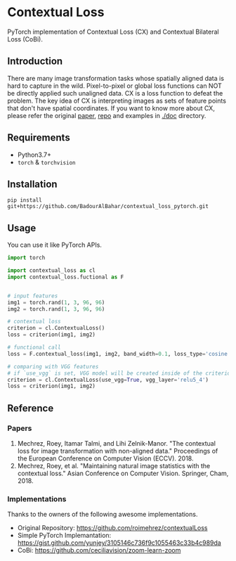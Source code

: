 # Contextual Loss
PyTorch implementation of Contextual Loss (CX) and Contextual Bilateral Loss (CoBi).

## Introduction
There are many image transformation tasks whose spatially aligned data is hard to capture in the wild.
Pixel-to-pixel or global loss functions can NOT be directly applied such unaligned data.
CX is a loss function to defeat the problem.
The key idea of CX is interpreting images as sets of feature points that don't have spatial coordinates.
If you want to know more about CX, please refer the original [paper](https://arxiv.org/abs/1803.02077), [repo](https://github.com/roimehrez/contextualLoss) and examples in [./doc](./doc) directory.

## Requirements
-  Python3.7+
-  `torch` & `torchvision`

## Installation
```
pip install git+https://github.com/BadourAlBahar/contextual_loss_pytorch.git
```

## Usage
You can use it like PyTorch APIs.
```python
import torch

import contextual_loss as cl
import contextual_loss.fuctional as F


# input features
img1 = torch.rand(1, 3, 96, 96)
img2 = torch.rand(1, 3, 96, 96)

# contextual loss
criterion = cl.ContextualLoss()
loss = criterion(img1, img2)

# functional call
loss = F.contextual_loss(img1, img2, band_width=0.1, loss_type='cosine')

# comparing with VGG features
# if `use_vgg` is set, VGG model will be created inside of the criterion
criterion = cl.ContextualLoss(use_vgg=True, vgg_layer='relu5_4')
loss = criterion(img1, img2)

```

## Reference
### Papers
1. Mechrez, Roey, Itamar Talmi, and Lihi Zelnik-Manor. "The contextual loss for image transformation with non-aligned data." Proceedings of the European Conference on Computer Vision (ECCV). 2018.  
2. Mechrez, Roey, et al. "Maintaining natural image statistics with the contextual loss." Asian Conference on Computer Vision. Springer, Cham, 2018.
### Implementations
Thanks to the owners of the following awesome implementations.
- Original Repository: https://github.com/roimehrez/contextualLoss
- Simple PyTorch Implemantation: https://gist.github.com/yunjey/3105146c736f9c1055463c33b4c989da
- CoBi: https://github.com/ceciliavision/zoom-learn-zoom
